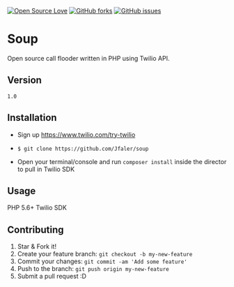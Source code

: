[![Open Source Love](https://badges.frapsoft.com/os/v1/open-source.png?v=103)](https://github.com/Jfaler/soup/)
[![GitHub forks](https://img.shields.io/github/forks/Jfaler/soup.svg)](https://github.com/Jfaler/soup/network)
[![GitHub issues](https://img.shields.io/github/issues/jfaler/soup.svg)](https://github.com/jfaler/soup/issues)
# Soup
Open source call flooder written in PHP using Twilio API.

## Version
`
1.0
`
## Installation

* Sign up https://www.twilio.com/try-twilio

* `$ git clone https://github.com/Jfaler/soup`

* Open your terminal/console and run `composer install` inside the director to pull in Twilio SDK
## Usage

PHP 5.6+
Twilio SDK

## Contributing

1. Star & Fork it!
2. Create your feature branch: `git checkout -b my-new-feature`
3. Commit your changes: `git commit -am 'Add some feature'`
4. Push to the branch: `git push origin my-new-feature`
5. Submit a pull request :D


